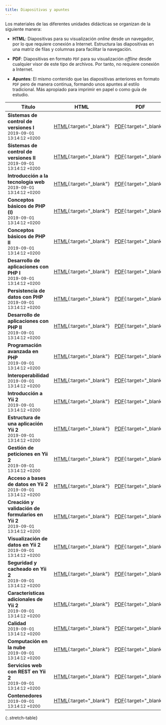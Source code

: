 ```yaml
---
title: Diapositivas y apuntes
---
```


Los materiales de las diferentes unidades didácticas se organizan de la siguiente manera:

- **HTML**: Diapositivas para su visualización *online* desde un navegador, por lo que requiere conexión a Internet. Estructura las diapositivas en una matriz de filas y columnas para facilitar la navegación.

- **PDF**: Diapositivas en formato `PDF` para su visualización *offline* desde cualquier visor de este tipo de archivos. Por tanto, no requiere conexión a Internet.

- **Apuntes**: El mismo contenido que las diapositivas anteriores en formato `PDF` pero de manera continua, formando unos apuntes al estilo tradicional. Más apropiado para imprimir en papel o como guía de estudio.

| Título | HTML | PDF | Apuntes |
| ------ |:----:|:---:|:-------:|
| <strong>Sistemas de control de versiones I</strong><br><small class="fecha">2019-09-01 13:14:12 +0200</small> | [HTML](slides/sistemas-de-control-de-versiones-i.html){:target="_blank"} | [PDF](pdf/sistemas-de-control-de-versiones-i.pdf){:target="_blank"} | [Apuntes](apuntes/sistemas-de-control-de-versiones-i-apuntes.pdf){:target="_blank"}
| <strong>Sistemas de control de versiones II</strong><br><small class="fecha">2019-09-01 13:14:12 +0200</small> | [HTML](slides/sistemas-de-control-de-versiones-ii.html){:target="_blank"} | [PDF](pdf/sistemas-de-control-de-versiones-ii.pdf){:target="_blank"} | [Apuntes](apuntes/sistemas-de-control-de-versiones-ii-apuntes.pdf){:target="_blank"}
| <strong>Introducción a la tecnología web</strong><br><small class="fecha">2019-09-01 13:14:12 +0200</small> | [HTML](slides/introduccion-a-la-tecnologia-web.html){:target="_blank"} | [PDF](pdf/introduccion-a-la-tecnologia-web.pdf){:target="_blank"} | [Apuntes](apuntes/introduccion-a-la-tecnologia-web-apuntes.pdf){:target="_blank"}
| <strong>Conceptos básicos de PHP (I)</strong><br><small class="fecha">2019-09-01 13:14:12 +0200</small> | [HTML](slides/conceptos-basicos-de-php-i.html){:target="_blank"} | [PDF](pdf/conceptos-basicos-de-php-i.pdf){:target="_blank"} | [Apuntes](apuntes/conceptos-basicos-de-php-i-apuntes.pdf){:target="_blank"}
| <strong>Conceptos básicos de PHP II</strong><br><small class="fecha">2019-09-01 13:14:12 +0200</small> | [HTML](slides/conceptos-basicos-de-php-ii.html){:target="_blank"} | [PDF](pdf/conceptos-basicos-de-php-ii.pdf){:target="_blank"} | [Apuntes](apuntes/conceptos-basicos-de-php-ii-apuntes.pdf){:target="_blank"}
| <strong>Desarrollo de aplicaciones con PHP I</strong><br><small class="fecha">2019-09-01 13:14:12 +0200</small> | [HTML](slides/desarrollo-de-aplicaciones-con-php-i.html){:target="_blank"} | [PDF](pdf/desarrollo-de-aplicaciones-con-php-i.pdf){:target="_blank"} | [Apuntes](apuntes/desarrollo-de-aplicaciones-con-php-i-apuntes.pdf){:target="_blank"}
| <strong>Persistencia de datos con PHP</strong><br><small class="fecha">2019-09-01 13:14:12 +0200</small> | [HTML](slides/persistencia-de-datos-con-php.html){:target="_blank"} | [PDF](pdf/persistencia-de-datos-con-php.pdf){:target="_blank"} | [Apuntes](apuntes/persistencia-de-datos-con-php-apuntes.pdf){:target="_blank"}
| <strong>Desarrollo de aplicaciones con PHP II</strong><br><small class="fecha">2019-09-01 13:14:12 +0200</small> | [HTML](slides/desarrollo-de-aplicaciones-con-php-ii.html){:target="_blank"} | [PDF](pdf/desarrollo-de-aplicaciones-con-php-ii.pdf){:target="_blank"} | [Apuntes](apuntes/desarrollo-de-aplicaciones-con-php-ii-apuntes.pdf){:target="_blank"}
| <strong>Programación avanzada en PHP</strong><br><small class="fecha">2019-09-01 13:14:12 +0200</small> | [HTML](slides/programacion-avanzada-en-php.html){:target="_blank"} | [PDF](pdf/programacion-avanzada-en-php.pdf){:target="_blank"} | [Apuntes](apuntes/programacion-avanzada-en-php-apuntes.pdf){:target="_blank"}
| <strong>Interoperabilidad</strong><br><small class="fecha">2019-09-01 13:14:12 +0200</small> | [HTML](slides/interoperabilidad.html){:target="_blank"} | [PDF](pdf/interoperabilidad.pdf){:target="_blank"} | [Apuntes](apuntes/interoperabilidad-apuntes.pdf){:target="_blank"}
| <strong>Introducción a Yii 2</strong><br><small class="fecha">2019-09-01 13:14:12 +0200</small> | [HTML](slides/introduccion-a-yii-2.html){:target="_blank"} | [PDF](pdf/introduccion-a-yii-2.pdf){:target="_blank"} | [Apuntes](apuntes/introduccion-a-yii-2-apuntes.pdf){:target="_blank"}
| <strong>Estructura de una aplicación Yii 2</strong><br><small class="fecha">2019-09-01 13:14:12 +0200</small> | [HTML](slides/estructura-de-una-aplicacion-yii-2.html){:target="_blank"} | [PDF](pdf/estructura-de-una-aplicacion-yii-2.pdf){:target="_blank"} | [Apuntes](apuntes/estructura-de-una-aplicacion-yii-2-apuntes.pdf){:target="_blank"}
| <strong>Gestión de peticiones en Yii 2</strong><br><small class="fecha">2019-09-01 13:14:12 +0200</small> | [HTML](slides/gestion-de-peticiones-en-yii-2.html){:target="_blank"} | [PDF](pdf/gestion-de-peticiones-en-yii-2.pdf){:target="_blank"} | [Apuntes](apuntes/gestion-de-peticiones-en-yii-2-apuntes.pdf){:target="_blank"}
| <strong>Acceso a bases de datos en Yii 2</strong><br><small class="fecha">2019-09-01 13:14:12 +0200</small> | [HTML](slides/acceso-a-bases-de-datos-en-yii-2.html){:target="_blank"} | [PDF](pdf/acceso-a-bases-de-datos-en-yii-2.pdf){:target="_blank"} | [Apuntes](apuntes/acceso-a-bases-de-datos-en-yii-2-apuntes.pdf){:target="_blank"}
| <strong>Creación y validación de formularios en Yii 2</strong><br><small class="fecha">2019-09-01 13:14:12 +0200</small> | [HTML](slides/creacion-y-validacion-de-formularios-en-yii-2.html){:target="_blank"} | [PDF](pdf/creacion-y-validacion-de-formularios-en-yii-2.pdf){:target="_blank"} | [Apuntes](apuntes/creacion-y-validacion-de-formularios-en-yii-2-apuntes.pdf){:target="_blank"}
| <strong>Visualización de datos en Yii 2</strong><br><small class="fecha">2019-09-01 13:14:12 +0200</small> | [HTML](slides/visualizacion-de-datos-en-yii-2.html){:target="_blank"} | [PDF](pdf/visualizacion-de-datos-en-yii-2.pdf){:target="_blank"} | [Apuntes](apuntes/visualizacion-de-datos-en-yii-2-apuntes.pdf){:target="_blank"}
| <strong>Seguridad y cacheado en Yii 2</strong><br><small class="fecha">2019-09-01 13:14:12 +0200</small> | [HTML](slides/seguridad-y-cacheado-en-yii-2.html){:target="_blank"} | [PDF](pdf/seguridad-y-cacheado-en-yii-2.pdf){:target="_blank"} | [Apuntes](apuntes/seguridad-y-cacheado-en-yii-2-apuntes.pdf){:target="_blank"}
| <strong>Características adicionales de Yii 2</strong><br><small class="fecha">2019-09-01 13:14:12 +0200</small> | [HTML](slides/caracteristicas-adicionales-de-yii-2.html){:target="_blank"} | [PDF](pdf/caracteristicas-adicionales-de-yii-2.pdf){:target="_blank"} | [Apuntes](apuntes/caracteristicas-adicionales-de-yii-2-apuntes.pdf){:target="_blank"}
| <strong>Calidad</strong><br><small class="fecha">2019-09-01 13:14:12 +0200</small> | [HTML](slides/calidad.html){:target="_blank"} | [PDF](pdf/calidad.pdf){:target="_blank"} | [Apuntes](apuntes/calidad-apuntes.pdf){:target="_blank"}
| <strong>Computación en la nube</strong><br><small class="fecha">2019-09-01 13:14:12 +0200</small> | [HTML](slides/computacion-en-la-nube.html){:target="_blank"} | [PDF](pdf/computacion-en-la-nube.pdf){:target="_blank"} | [Apuntes](apuntes/computacion-en-la-nube-apuntes.pdf){:target="_blank"}
| <strong>Servicios web con REST en Yii 2</strong><br><small class="fecha">2019-09-01 13:14:12 +0200</small> | [HTML](slides/servicios-web-con-rest-en-yii-2.html){:target="_blank"} | [PDF](pdf/servicios-web-con-rest-en-yii-2.pdf){:target="_blank"} | [Apuntes](apuntes/servicios-web-con-rest-en-yii-2-apuntes.pdf){:target="_blank"}
| <strong>Contenedores</strong><br><small class="fecha">2019-09-01 13:14:12 +0200</small> | [HTML](slides/contenedores.html){:target="_blank"} | [PDF](pdf/contenedores.pdf){:target="_blank"} | [Apuntes](apuntes/contenedores-apuntes.pdf){:target="_blank"}
{:.stretch-table}
